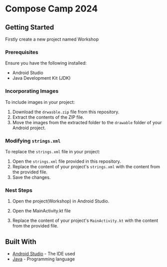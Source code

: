 # Compose Camp 2024

## Getting Started

Firstly create a new project named Workshop

### Prerequisites

Ensure you have the following installed:

- Android Studio
- Java Development Kit (JDK)

### Incorporating Images

To include images in your project:

1. Download the `drwasble.zip` file from this repository.
2. Extract the contents of the ZIP file.
3. Move the images from the extracted folder to the `drawable` folder of your Android project.

### Modifying `strings.xml`

To replace the `strings.xml` file in your project:

1. Open the `strings.xml` file provided in this repository.
2. Replace the content of your project's `strings.xml` with the content from the provided file.
3. Save the changes.

### Nest Steps

1. Open the project(Workshop) in Android Studio.

2. Open the MainActivity.kt file

3. Replace the content of your project's `MainActivity.kt` with the content from the provided file.


## Built With

- [Android Studio](https://developer.android.com/studio) - The IDE used
- [Java](https://www.java.com/) - Programming language
